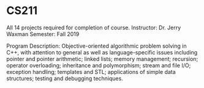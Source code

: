 # CS211

All 14 projects required for completion of course. 
Instructor: Dr. Jerry Waxman
Semester: Fall 2019

Program Description: 
Objective-oriented algorithmic problem solving in C++, with attention to general as well as language-specific issues including pointer and pointer arithmetic; linked lists; memory management; recursion; operator overloading; inheritance and polymorphism; stream and file I/O; exception handling; templates and STL; applications of simple data structures; testing and debugging techniques.
